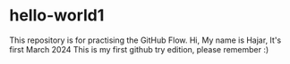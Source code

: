 # hello-world1
This repository is for practising the GitHub Flow.
Hi, My name is Hajar, 
It's first March 2024 
This is my first github try edition, please remember :)
